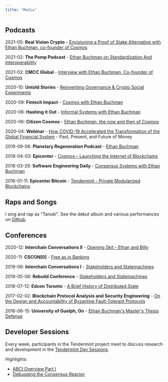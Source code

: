 ```yaml
---
title: "Media"
---
```


## Podcasts

2021-05: **Real Vision Crypto** - [Envisioning a Proof of Stake Alternative with
Ethan Buchman, co-founder of
Cosmos](https://www.youtube.com/watch?v=HL_QR5SPEqY)

2021-02: **The Pomp Podcast** - [Ethan Buchman on Standardization And Interoperability](https://podcasts.apple.com/us/podcast/506-ethan-buchman-on-standardization-interoperability/id1434060078?i=1000511717899)

2021-02: **CMCC Global** - [Interview with Ethan Buchman, Co-founder of
Cosmos](https://www.youtube.com/watch?v=KuVHBg7emNY)

2020-10: **Untold Stories** - [Reinventing Governance & Crypto Social Experiments](https://www.youtube.com/watch?v=CQbOauMMcf8)

2020-09: **Fintech Impact** - [Cosmos with Ethan Buchman](https://www.listennotes.com/podcasts/fintech-impact/cosmos-with-ethan-buchman-e138-gzLI2K4CfHX/)

2020-06: **Hashing it Out** - [Informal Systems with Ethan
Buchman](http://thebitcoinpodcast.com/hashing-it-out-87/)

2020-06: **Citizen Cosmos** - [Ethan Buchman, the now and then of
Cosmos](https://anchor.fm/citizencosmos/episodes/Ethan-Buchman--the-now-and-then-of-Cosmos-eff5vm)

2020-04: **Webinar** - [How COVID-19 Accelerated the Transformation of the
Global Financial System](https://youtu.be/1dAZh6-hFjw?t=2498) - Past, Present,
and Future of Money

2019-09-06: **Planetary Regeneration Podcast** - [Ethan Buchman](https://podtail.com/en/podcast/planetary-regeneration-podcast/planetary-regeneration-podcast-episode-1-ethan-buc)

2019-04-03: **Epicenter** - [Cosmos – Launching the Internet of Blockchains
](https://epicenter.tv/episode/281)

2018-03-26: **Software Engineering Daily** - [Consensus Systems with Ethan Buchman](https://softwareengineeringdaily.com/2018/03/26/consensus-systems-with-ethan-buchman/)

2016-01-11: **Epicenter Bitcoin** - [Tendermint - Private Modularized
Blockchains](https://www.youtube.com/watch?v=EfFVh1DIKds)

## Raps and Songs

I sing and rap as "Tanuki". See the debut album and various performances on 
[Github](https://github.com/ebuchman/tanuki).

## Conferences

2020-12: **Interchain Conversations II** - [Opening Skit - Ethan and
Billy](https://www.crowdcast.io/e/interchain-conversations-II/2)

2020-11: **CSCON[0]** - [Free as in
Banking](https://www.youtube.com/watch?v=PySo0gUEx8A&t=2040s)

2019-06: **Interchain Conversations I** -
[Stakeholders and Statemachines](https://www.youtube.com/watch?v=9tXIxtlpN6Y&t=4s)

2019-05-06: **Rebuild Conference** - [Stakeholders and
Statemachines](https://www.youtube.com/watch?v=Luh7m7YHRts)

2018-07-12: **Edcon Toronto** - [A Brief History of Distributed State ](https://www.youtube.com/watch?v=e9C1Y89Txdw)

2017-02-02: **Blockchain Protocol Analysis and Security Engineering** -
[On the Design and Accountability of Byzantine Fault-Tolerant Protocols ](https://www.youtube.com/watch?v=MJ8NxwmBFhU)

2016-06-15: **University of Guelph, On** - [Ethan Buchman's Master's Thesis
Defense](https://www.youtube.com/watch?v=xtA-hl259o0)

## Developer Sessions

Every week, participants in the Tendermint project meet to discuss research and
development in the [Tendermint Dev
Sessions](https://www.youtube.com/playlist?list=PLdQIb0qr3pnBbG5ZG-0gr3zM86_s8Rpqv).

Highlights:

- [ABCI Overview Part
  I](https://www.youtube.com/watch?v=I3OnA8yCHl4&list=PLdQIb0qr3pnBbG5ZG-0gr3zM86_s8Rpqv&index=6)
- [Debugging the Consensus
  Reactor](https://www.youtube.com/watch?v=hDYKYk4g5Bk)

